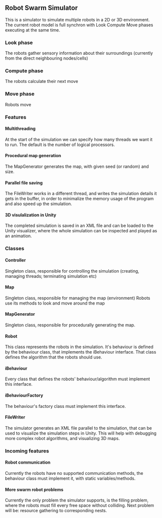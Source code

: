 ## Robot Swarm Simulator

This is a simulator to simulate multiple robots in a 2D or 3D environment.
The current robot model is full synchron with Look Compute Move phases executing at the same time.

### Look phase
The robots gather sensory information about their surroundings (currently from the direct neighbouring nodes/cells)

### Compute phase 
The robots calculate their next move

### Move phase 
Robots move

### Features
#### Multithreading
At the start of the simulation we can specify how many threads we want it to run. The default is the number of logical processors.

#### Procedural map generation
The MapGenerator generates the map, with given seed (or random) and size.

#### Parallel file saving
The FileWriter works in a different thread, and writes the simulation details it gets in the buffer, in order to minimalize the memory usage of the program and also speed up the simulation.

#### 3D visulalization in Unity
The completed simulation is saved in an XML file and can be loaded to the Unity visualizer, where the whole simulation can be inspected and played as an animation.

### Classes
#### Controller
Singleton class, responsible for controlling the simulation (creating, managing threads; terminating simulation etc)

#### Map
Singleton class, responsible for managing the map (environment)
Robots use its methods to look and move around the map

#### MapGenerator
Singleton class, responsible for procedurally generating the map.

#### Robot
This class represents the robots in the simulation. It's behaviour is defined by the behaviour class, that implements the iBehaviour interface. That class defines the algorithm that the robots should use.

#### iBehaviour
Every class that defines the robots' behaviour/algorithm must implement this interface.

#### iBehaviourFactory
The behaviour's factory class must implement this interface.

#### FileWriter
The simulator generates an XML file parallel to the simulation, that can be used to visualize the simulation steps in Unity.
This will help with debugging more complex robot algorithms, and visualizing 3D maps.

### Incoming features
#### Robot communication
Currently the robots have no supported communication methods, the behaviour class must implement it, with static variables/methods.

#### More swarm robot problems
Currently the only problem the simulator supports, is the filling problem, where the robots must fill every free space without colliding.
Next problem will be: resource gathering to corresponding nests.
